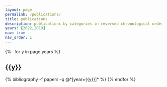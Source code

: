 ```yaml
---
layout: page
permalink: /publications/
title: publications
description: publications by categories in reversed chronological order. generated by jekyll-scholar.
years: [2022,2019]
nav: true
nav_order: 1
---
```

<!-- _pages/publications.md -->
<div class="publications">

{%- for y in page.years %}
  <h2 class="year">{{y}}</h2>
  {% bibliography -f papers -q @*[year={{y}}]* %}
{% endfor %}

</div>
